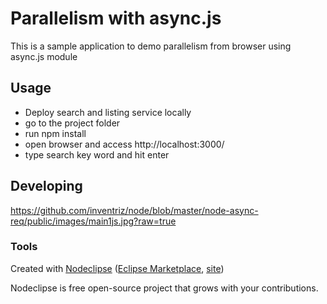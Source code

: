 

# Parallelism with async.js

This is a sample application to demo parallelism from browser using async.js module

## Usage

- Deploy search and listing service locally
- go to the project folder
- run npm install
- open browser and access http://localhost:3000/
- type search key word and hit enter


## Developing

https://github.com/inventriz/node/blob/master/node-async-req/public/images/main1js.jpg?raw=true

### Tools

Created with [Nodeclipse](https://github.com/Nodeclipse/nodeclipse-1)
 ([Eclipse Marketplace](http://marketplace.eclipse.org/content/nodeclipse), [site](http://www.nodeclipse.org))   

Nodeclipse is free open-source project that grows with your contributions.
